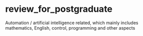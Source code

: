 # review_for_postgraduate
Automation / artificial intelligence related, which mainly includes mathematics, English, control, programming and other aspects
